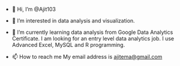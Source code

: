 - 👋 Hi, I’m @Ajit103
- 👀 I’m interested in data analysis and visualization.
- 🌱 I’m currently learning data analysis from Google Data Analytics Certificate. I am looking for an entry level data analytics job. I use Advanced Excel, MySQL and R programming.

- 📫 How to reach me 
My email address is ajitema@gmail.com

<!---
Ajit103/Ajit103 is a ✨ special ✨ repository because its `README.md` (this file) appears on your GitHub profile.
You can click the Preview link to take a look at your changes.
--->
